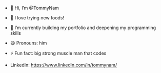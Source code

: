 - 👋 Hi, I’m @TommyNam
- 👀 I love trying new foods!
- 🌱 I’m currently building my portfolio and deepening my programming skills
- 😄 Pronouns: him
- ⚡ Fun fact: big strong muscle man that codes

- LinkedIn: https://www.linkedin.com/in/tommynam/

<!---
TommyNam/TommyNam is a ✨ special ✨ repository because its `README.md` (this file) appears on your GitHub profile.
You can click the Preview link to take a look at your changes.
--->
